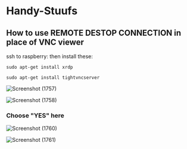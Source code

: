 # Handy-Stuufs

## How to use REMOTE DESTOP CONNECTION in place of VNC viewer

ssh to raspberry:
then install these:

`sudo apt-get install xrdp `

`sudo apt-get install tightvncserver`

![Screenshot (1757)](https://user-images.githubusercontent.com/88953654/136336086-f2246adc-06e8-4515-a799-f324ea41ad39.png)

![Screenshot (1758)](https://user-images.githubusercontent.com/88953654/136336166-722fcf37-b2ab-4a70-beea-c0340fb6701d.png)

### Choose "YES" here

![Screenshot (1760)](https://user-images.githubusercontent.com/88953654/136336204-6bd08d55-fb30-46a8-8e00-2894c2033c2d.png)

![Screenshot (1761)](https://user-images.githubusercontent.com/88953654/136336222-1bfece82-febd-432e-ae85-aa750cf231a6.png)


